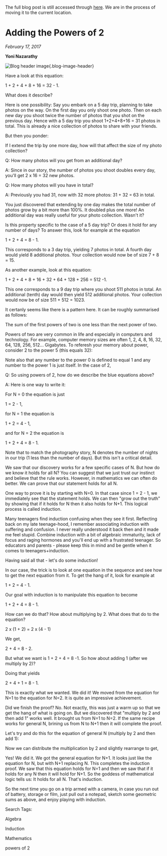 
The full blog post is still accessed through [here](https://www.1onepsilon.com/single-post/2017/02/17/Adding-the-Powers-of-2). We are in the process of moving it to the current location.

# Adding the Powers of 2
*February 17, 2017*

**Yoni Nazarathy**

![Blog header image](https://es-app.com/assets/vmK21a.png){.blog-image-header}


Have a look at this equation:

 

1 + 2 + 4 + 8 + 16 = 32 - 1.

 

What does it describe?

 

Here is one possibility: Say you embark on a 5 day trip, planning to take photos on the way. On the first day you only shoot one photo. Then on each new day you shoot twice the number of photos that you shot on the previous day. Hence with a 5 day trip you shoot 1+2+4+8+16 = 31 photos in total. This is already a nice collection of photos to share with your friends.

 

But then you ponder:

 

If I extend the trip by one more day,
how will that affect the size of my photo collection?

 

Q: How many photos will you get from an additional day?

A: Since in our story, the number of photos you shoot doubles every day, you'll get 2 x 16 = 32 new photos. 

 

Q: How many photos will you have in total?

A: Previously you had 31, now with 32 more photos: 31 + 32 = 63 in total.

 

You just discovered that extending by one day makes the total number of photos grow by a bit more than 100%. It doubled plus one more! An additional day was really useful for your photo collection. Wasn't it?


Is this property specific to the case of a 5 day trip? Or does it hold for any number of days? To answer this, look for example at the equation 

 

1 + 2 + 4 = 8 - 1.

 

This corresponds to a 3 day trip, yielding 7 photos in total. A fourth day would yield 8 additional photos. Your collection would now be of size 7 + 8 = 15.

 

As another example, look at this equation:

 

1 + 2 + 4 + 8 + 16 + 32 + 64 + 128 + 256 = 512 -1.

 

This one corresponds to a 9 day trip where you shoot 511 photos in total. An additional (tenth) day would then yield 512 additional photos. Your collection would now be of size 511 + 512 = 1023.

 

It certanly seems like there is a pattern here. It can be roughly summarised as follows:

 

The sum of the first powers of two is one less than the next power of two.

Powers of two are very common in life and especially in computers and technology. For example, computer memory sizes are often 1, 2, 4, 8, 16, 32, 64, 128, 256, 512... Gigabytes. To referesh your memory about power, consider 2 to the power 5 (this equals 32):

 


Note also that any number to the power 0 is defined to equal 1 and any number to the power 1 is just itself. In the case of 2, 


 

Q: So using powers of 2, how do we describe the blue equations above? 

A: Here is one way to write it:


 

For N = 0 the equation is just

 

1 = 2 - 1,

 

for N = 1 the equation is 

 

1 + 2 = 4 - 1,

 

and for N = 2 the equation is

 

1 + 2 + 4 = 8 - 1.

 

Note that to match the photography story, N denotes the number of nights in our trip (1 less than the number of days). But this isn't a critical detail.

We saw that our discovery works for a few specific cases of N. But how do we know it holds for all N? You can suggest that we just trust our instinct and believe that the rule works. However, in mathematics we can often do better. We can prove that our statement holds for all N.

 

One way to prove it is by starting with N=0. In that case since 1 = 2 - 1, we immediately see that the statement holds. We can then "grow out the truth" by showing that if it holds for N then it also holds for N+1. This logical process is called induction.

 

Many teenagers find induction confusing when they see it first. Reflecting back on my late teenage-hood, I remember associating induction with suffering and confusion. I never really understood it back then and it made me feel stupid. Combine induction with a bit of algebraic immaturity, lack of focus and raging hormones and you'll end up with a frustrated teenager. So educators and parents - please keep this in mind and be gentle when it comes to teenagers+induction.

 

Having said all that - let's do some induction! 

 


 

In our case, the trick is to look at one equation in the sequence and see how to get the next equation from it. To get the hang of it, look for example at

 

1 + 2 = 4 - 1.  

 

Our goal with induction is to manipulate this equation to become

 

1 + 2 + 4 = 8 - 1.

 

How can we do that? How about multiplying by 2. What does that do to the equation?

 

2 x (1 + 2)  = 2 x (4 - 1) 

 

We get, 

2 + 4  = 8 - 2.

 

But what we want is 1 + 2 + 4 = 8 -1. So how about adding 1 (after we multiply by 2)? 

 

Doing that yields

 

2 + 4 + 1 = 8 - 1.

 

This is exactly what we wanted. We did it! We moved from the equation for N=1 to the equation for N=2. It is quite an impressive achievement.

 

Did we finish the proof? No. Not exactly, this was just a warm up so that we get the hang of what is going on. But we discovered that "multiply by 2 and then add 1" works well. It brought us from N=1 to N=2. If the same recipe works for general N, brining us from N to N+1 then it will complete the proof.

 

Let's try and do this for the equation of general N (multiply by 2 and then add 1):

 


Now we can distribute the multiplication by 2 and slightly rearrange to get, 


Yes! We did it. We got the general equation for N+1. It looks just like the equation for N, but with N+1 replacing N. This completes the induction proof. We saw that this equation holds for N=1 and then we saw that if it holds for any N then it will hold for N+1. So the goddess of mathematical logic tells us: It holds for all N. That's induction.

 

So the next time you go on a trip armed with a camera, in case you run out of battery, storage or film, just pull out a notepad, sketch some geometric sums as above, and enjoy playing with induction.

 

 

Search Tags:

Algebra

Induction

Mathematics

powers of 2

